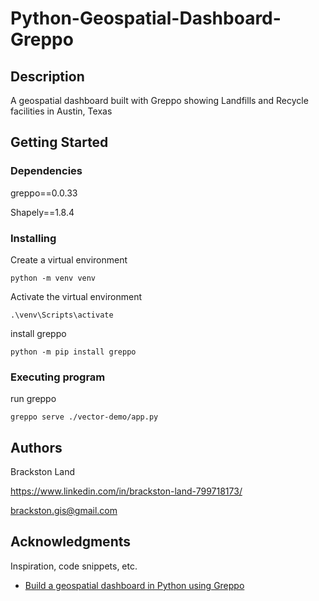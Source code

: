 # Python-Geospatial-Dashboard-Greppo

## Description

A geospatial dashboard built with Greppo showing Landfills and Recycle facilities in Austin, Texas

## Getting Started

### Dependencies

greppo==0.0.33

Shapely==1.8.4


### Installing

Create a virtual environment

```
python -m venv venv
```
Activate the virtual environment

```
.\venv\Scripts\activate
```
install greppo

```
python -m pip install greppo
```


### Executing program

run greppo 

```
greppo serve ./vector-demo/app.py
```

## Authors

Brackston Land 

https://www.linkedin.com/in/brackston-land-799718173/

brackston.gis@gmail.com


## Acknowledgments

Inspiration, code snippets, etc.
* [Build a geospatial dashboard in Python using Greppo](https://towardsdatascience.com/build-a-geospatial-dashboard-in-python-using-greppo-60aff44ba6c9)
